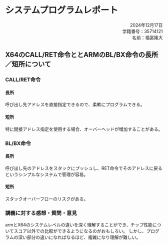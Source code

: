 # システムプログラムレポート

<div style="text-align: right;">  
2024年12月17日  <br>
学籍番号：35714121  <br>
名前：福富隆大  <br>
</div>  

## X64のCALL/RET命令ととARMのBL/BX命令の⻑所／短所について

### CALL/RET命令

#### 長所

呼び出し先アドレスを直接指定できるので、柔軟にプログラムできる。

#### 短所

特に間接アドレス指定を使用する場合、オーバーヘッドが増加することがある。

### BL/BX命令

#### 長所

呼び出し先のアドレスをスタックにプッシュし、RET命令でそのアドレスに戻るというシンプルなシステムで管理が容易。

#### 短所

スタックオーバーフローのリスクがある。

### 講義に対する感想・質問・意⾒  

armとX64のシステムレベルの違いを深く理解することができ、チップ性能についてスコア以外での比較ができるようになるのがおもしろい。
しかし、プログラムの深い部分の違いになればなるほど、複雑になり理解が難しい。